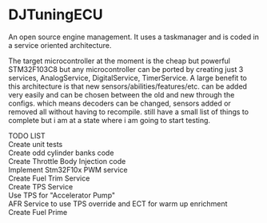 # DJTuningECU

An open source engine management. It uses a taskmanager and is coded in a service oriented architecture.

The target microcontroller at the moment is the cheap but powerful STM32F103C8 but any microcontroller can be ported by creating just 3 services, AnalogService, DigitalService, TimerService. A large benefit to this architecture is that new sensors/abilities/features/etc. can be added very easily and can be chosen between the old and new through the configs. which means decoders can be changed, sensors added or removed all without having to recompile. still have a small list of things to complete but i am at a state where i am going to start testing.

TODO LIST<br>
Create unit tests<br>
Create odd cylinder banks code<br>
Create Throttle Body Injection code<br>
Implement Stm32F10x PWM service<br>
Create Fuel Trim Service<br>
Create TPS Service<br>
Use TPS for "Accelerator Pump"<br>
AFR Service to use TPS override and ECT for warm up enrichment<br>
Create Fuel Prime<br>
